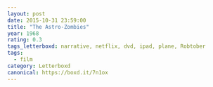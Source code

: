 ```yaml
---
layout: post 
date: 2015-10-31 23:59:00
title: "The Astro-Zombies"
year: 1968
rating: 0.3
tags_letterboxd: narrative, netflix, dvd, ipad, plane, Robtober
tags:
  - film
category: Letterboxd
canonical: https://boxd.it/7n1ox
---
```

